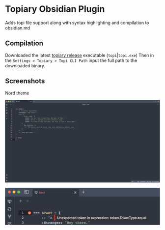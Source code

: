 # Topiary Obsidian Plugin

Adds topi file support along with syntax highlighting and compilation to obsidian.md

## Compilation 

Downloaded the latest [topiary release](https://github.com/peartreegames/topiary/releases) executable (`topi`|`topi.exe`)
Then in the `Settings > Topiary > Topi CLI Path` input the full path to the downloaded binary.

## Screenshots

Nord theme

![](https://github.com/peartreegames/topiary-obsidian/blob/main/docs/screenshot.png)

![](https://github.com/peartreegames/topiary-obsidian/blob/main/docs/linting.png)
